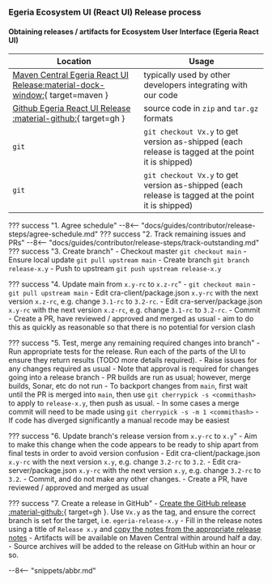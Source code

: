 <!-- SPDX-License-Identifier: CC-BY-4.0 -->
<!-- Copyright Contributors to the Egeria project 2020. -->

### Egeria Ecosystem UI (React UI) Release process

#### Obtaining releases / artifacts for  Ecosystem User Interface (Egeria React UI)

| Location | Usage |
|---|---|
| [Maven Central Egeria React UI Release:material-dock-window:](https://mvnrepository.com/artifact/org.odpi.egeria-react-ui){ target=maven } | typically used by other developers integrating with our code |
| [Github Egeria React UI Release :material-github:](https://github.com/odpi/egeria-react-ui/releases){ target=gh } | source code in `zip` and `tar.gz` formats |
| `git` | `git checkout Vx.y` to get version as-shipped (each release is tagged at the point it is shipped) |
| `git` | `git checkout Vx.y` to get version as-shipped (each release is tagged at the point it is shipped) |


??? success "1. Agree schedule"
    --8<-- "docs/guides/contributor/release-steps/agree-schedule.md"
??? success "2. Track remaining issues and PRs" 
    --8<-- "docs/guides/contributor/release-steps/track-outstanding.md"
??? success "3. Create branch"
    - Checkout master `git checkout main`
    - Ensure local update `git pull upstream main`
    - Create branch `git branch release-x.y`
    - Push to upstream `git push upstream release-x.y`

??? success "4. Update main from `x.y-rc` to `x.z-rc`"
    - `git checkout main`
    - `git pull upstream main`
    - Edit cra-client/package.json `x.y-rc` with the next version `x.z-rc`, e.g. change `3.1-rc` to `3.2-rc`.
    - Edit cra-server/package.json `x.y-rc` with the next version `x.z-rc`, e.g. change `3.1-rc` to `3.2-rc`.
    - Commit
    - Create a PR, have reviewed / approved and merged as usual - aim to do this as quickly as reasonable so that there is no potential for version clash

??? success "5. Test, merge any remaining required changes into branch"
    - Run appropriate tests for the release. Run each of the parts of the UI to ensure they return results (TODO more details required).
    - Raise issues for any changes required as usual
    - Note that approval is required for changes going into a release branch
    - PR builds are run as usual; however, merge builds, Sonar, etc do not run
    - To backport changes from `main`, first wait until the PR is merged into `main`, then use `git cherrypick -s <commithash>` to apply to `release-x.y`, then push as usual.
    - In some cases a merge commit will need to be made using `git cherrypick -s -m 1 <commithash>`
    - If code has diverged significantly a manual recode may be easiest

??? success "6. Update branch's release version from `x.y-rc` to `x.y`"
    - Aim to make this change when the code appears to be ready to ship apart from final tests in order to avoid version confusion
    - Edit cra-client/package.json `x.y-rc` with the next version `x.y`, e.g. change `3.2-rc` to `3.2`.
    - Edit cra-server/package.json `x.y-rc` with the next version `x.y`, e.g. change `3.2-rc` to `3.2`.
    - Commit, and do not make any other changes.
    - Create a PR, have reviewed / approved and merged as usual

??? success "7. Create a release in GitHub"
    - [Create the GitHub release :material-github:](https://github.com/odpi/egeria-react-ui/releases){ target=gh }. Use `Vx.y` as the tag, and ensure the correct branch is set for the target, i.e. `egeria-release-x.y`
    - Fill in the release notes using a title of `Release x.y` and [copy the notes from the appropriate release notes](/release-notes/overview)
    - Artifacts will be available on Maven Central within around half a day.
    - Source archives will be added to the release on GitHub within an hour or so.


--8<-- "snippets/abbr.md"
